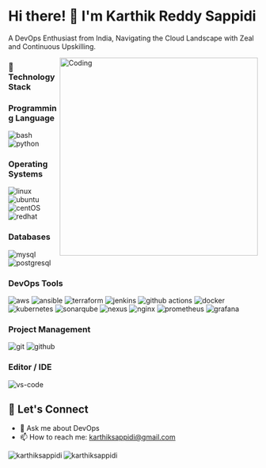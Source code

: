 # Hi there! 👋 I'm Karthik Reddy Sappidi
A DevOps Enthusiast from India, Navigating the Cloud Landscape with Zeal and Continuous Upskilling.

<img align="right" alt="Coding" width="400" src="https://camo.githubusercontent.com/7de37139d0b4c1ce40865e799b446c0e963a3dd8fb68d239707237c40604fa3d/68747470733a2f2f63646e2e6472696262626c652e636f6d2f75736572732f3733303730332f73637265656e73686f74732f363538313234332f6176656e746f2e676966">

### 🔧 Technology Stack

### Programming Language 
![bash](https://img.shields.io/badge/-bash-4EAA25?style=flat-square&logo=gnu-bash&logoColor=white)
![python](https://img.shields.io/badge/-python-3776AB?style=flat-square&logo=python&logoColor=white)

### Operating Systems
![linux](https://img.shields.io/badge/-linux-FCC624?style=flat-square&logo=linux&logoColor=black)
![ubuntu](https://img.shields.io/badge/-ubuntu-E95420?style=flat-square&logo=ubuntu&logoColor=white)
![centOS](https://img.shields.io/badge/-centOS-262577?style=flat-square&logo=centos&logoColor=white)
![redhat](https://img.shields.io/badge/-Red%20Hat-EE0000?style=flat-square&logo=red-hat&logoColor=white)

### Databases
![mysql](https://img.shields.io/badge/-mysql-4479A1?style=flat-square&logo=mysql&logoColor=white)
![postgresql](https://img.shields.io/badge/-postgresql-336791?style=flat-square&logo=postgresql&logoColor=white)


### DevOps Tools
![aws](https://img.shields.io/badge/-aws-232F3E?style=flat-square&logo=amazon-aws&logoColor=white)
![ansible](https://img.shields.io/badge/-ansible-EE0000?style=flat-square&logo=ansible&logoColor=white)
![terraform](https://img.shields.io/badge/-terraform-623CE4?style=flat-square&logo=terraform&logoColor=white)
![jenkins](https://img.shields.io/badge/-jenkins-D24939?style=flat-square&logo=jenkins&logoColor=white)
![github actions](https://img.shields.io/badge/-GitHub%20Actions-2088FF?style=flat-square&logo=github-actions&logoColor=white)
![docker](https://img.shields.io/badge/-docker-2496ED?style=flat-square&logo=docker&logoColor=white)
![kubernetes](https://img.shields.io/badge/-kubernetes-326CE5?style=flat-square&logo=kubernetes&logoColor=white)
![sonarqube](https://img.shields.io/badge/-SonarQube-4E9BCD?style=flat-square&logo=sonarqube&logoColor=white)
![nexus](https://img.shields.io/badge/-Nexus-DB7103?style=flat-square&logo=sonatype-nexus&logoColor=white)
![nginx](https://img.shields.io/badge/-nginx-269539?style=flat-square&logo=nginx&logoColor=white)
![prometheus](https://img.shields.io/badge/-prometheus-E6522C?style=flat-square&logo=prometheus&logoColor=white)
![grafana](https://img.shields.io/badge/-grafana-F46800?style=flat-square&logo=grafana&logoColor=white)

### Project Management 
![git](https://img.shields.io/badge/-git-F05032?style=flat-square&logo=git&logoColor=white)
![github](https://img.shields.io/badge/-github-181717?style=flat-square&logo=github&logoColor=white)

### Editor / IDE 
![vs-code](https://img.shields.io/badge/-vscode-007ACC?style=flat-square&logo=visual-studio-code&logoColor=white)

## 💬 Let's Connect

- 💬 Ask me about DevOps
- 📫 How to reach me: [karthiksappidi@gmail.com](mailto:karthiksappidi@gmail.com)


<p><img align="left" src="https://github-readme-stats.vercel.app/api/top-langs?username=karthiksappidi&show_icons=true&locale=en&layout=compact" alt="karthiksappidi" /></p>

<p><img align="center" src="https://github-readme-streak-stats.herokuapp.com/?user=karthiksappidi&" alt="karthiksappidi" /></p>

